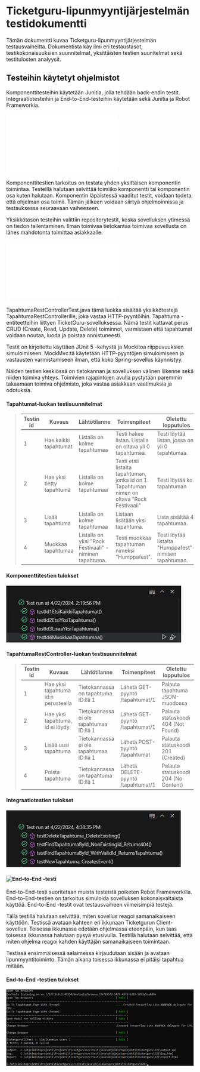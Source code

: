 # Ticketguru-lipunmyyntijärjestelmän testidokumentti
Tämän dokumentti kuvaa Ticketguru-lipunmyyntijärjestelmän testausvaiheitta. 
Dokumentista käy ilmi eri testaustasot, testikokonaisuuksien suunnitelmat, yksittäisten testien suunitelmat sekä testitulosten analyysit.

## Testeihin käytetyt ohjelmistot
Komponenttitesteihin käytetään Junitia, jolla tehdään back-endin testit. Integraatiotesteihin ja End-to-End-testeihin käytetään sekä Junitia ja  Robot Frameworkia.

#### ![Tapahtuma-luokan komponenttitestit](../../ticketguru/src/test/java/ohjelmistoprojekti/ticketguru/domain/TapahtumatRepositoryTest.java)

Komponenttitestien tarkoitus on testata yhden yksittäisen komponentin toimintaa. Testeillä halutaan selvittää toimiiko komponentti tai komponentin osa kuten halutaan. Komponentin läpäistessä vaaditut testit, voidaan todeta, että ohjelman osa toimii. Tämän jälkeen voidaan siirtyä ohjelmoinnissa ja testauksessa seuraavaan vaiheeseen.

Yksikkötason testeihin valittiin repositorytestit, koska sovelluksen ytimessä on tiedon tallentaminen. Ilman toimivaa tietokantaa toimivaa sovellusta on lähes mahdotonta toimittaa asiakkaalle. 

#### ![Tapahtuma-luokan integraatiotestit](../../ticketguru/src/test/java/ohjelmistoprojekti/ticketguru/web/TapahtumaRestControllerTest.java)

TapahtumaRestControllerTest.java tämä luokka sisältää yksikkötestejä TapahtumaRestControllerille, joka vastaa HTTP-pyyntöihin. Tapahtuma -entiteetteihin liittyen TicketGuru-sovelluksessa. Nämä testit kattavat perus CRUD (Create, Read, Update, Delete) toiminnot, varmistaen että tapahtumat voidaan noutaa, luoda ja poistaa onnistuneesti.
 
Testit on kirjoitettu käyttäen JUnit 5 -kehystä ja Mockitoa riippuvuuksien simuloimiseen. MockMvc:tä käytetään HTTP-pyyntöjen simuloimiseen ja vastausten varmistamiseen ilman, että koko Spring-sovellus käynnistyy.

Näiden testien keskiössä on tietokannan ja sovelluksen välinen liikenne sekä niiden toimiva yhteys. Toimivien rajapintojen avulla pystytään paremmin takaamaan toimiva ohjelmisto, joka vastaa asiakkaan vaatimuksia ja odotuksia.

#### Tapahtumat-luokan testisuunnitelmat

> Testin id | Kuvaus | Lähtötilanne | Toimenpiteet | Oletettu lopputulos 
> --------- | ------ | ------------ | ------------ | ------------------
> 1 | Hae kaikki tapahtumat | Listalla on kolme tapahtumaa | Testi hakee listan. Listalla on  oltava yli 0 tapahtumaa. | Testi löytää listan, jossa on yli 0 tapahtumaa.
> 2 | Hae yksi tietty tapahtuma | Listalla on kolme tapahtumaa | Testi etsii listalta tapahtuman, jonka id on 1. Tapahtuman nimen on oltava "Rock Festivaali" | Testi löytää ko. tapahtuman
> 3 | Lisää tapahtuma | Listalla on kolme tapahtumaa | Listaan lisätään yksi tapahtuma. | Lista sisältää 4 tapahtumaa.
> 4 | Muokkaa tapahtumaa | Listalla on yksi "Rock Festivaali" -niminen tapahtuma. | Testi muokkaa tapahtuman nimeksi "Humppafest". | Testi löytää listalta "Humppafest"-nimisen tapahtuman.

#### Komponenttitestien tulokset

![Testitulokset](../../pictures/Testitulokset_TapahtumatRepository.PNG)

#### TapahtumaRestController-luokan testisuunnitelmat

> Testin id | Kuvaus | Lähtötilanne | Toimenpiteet | Oletettu lopputulos 
> --------- | ------ | ------------ | ------------ | ------------------
> 1 | Hae yksi tapahtuma id:n perusteella | Tietokannassa on tapahtuma ID:llä 1 | Lähetä GET-pyyntö /tapahtumat/1 | Palauta tapahtuma JSON-muodossa
> 2 | Hae yksi tapahtuma, id ei löydy | Tietokannassa ei ole tapahtumaa ID:llä 1 | Lähetä GET-pyyntö /tapahtumat/1 | Palauta statuskoodi 404 (Not Found)
> 3 | Lisää uusi tapahtuma | Tietokannassa ei ole tapahtumaa ID:llä 1 | Lähetä POST-pyyntö /tapahtumat | Palauta statuskoodi 201 (Created)
> 4 | Poista tapahtuma | Tietokannassa on tapahtuma ID:llä 1 | Lähetä DELETE-pyyntö /tapahtumat/1 | Palauta statuskoodi 204 (No Content)

#### Integraatiotestien tulokset

![Testitulokset](../../pictures/TapahtumaRestController_testitulokset.PNG)

#### ![End-to-End -testi](../../ticketguru/src/test/java/ohjelmistoprojekti/ticketguru/E2E/TicketguruE2ETest.robot)

End-to-End-testi suoritetaan muista testeistä poiketen Robot Frameworkilla. End-to-End-testien on tarkoitus simuloida sovelluksen kokonaisvaltaista käyttöä. End-to-End -testit ovat testausvaiheen viimeisimpiä testejä.

Tällä testillä halutaan selvittää, miten sovellus reagoi samanaikaiseen käyttöön.
Testissä avataan kahteen eri ikkunaan Ticketgurun Client-sovellus. Toisessa ikkunassa edetään ohjelmassa eteenpäin, kun taas toisessa ikkunassa halutaan pysyä etusivulla. Testillä halutaan selvittää, että miten ohjelma reagoi kahden käyttäjän samanaikaiseen toimintaan.

Testissä ensimmäisessä selaimessa kirjaudutaan sisään ja avataan lipunmyyntitoiminto. Tämän aikana toisessa ikkunassa ei pitäisi tapahtua mitään.

#### End-to-End -testien tulokset

![Testitulokset](../../pictures/e2e_tulokset.PNG)




